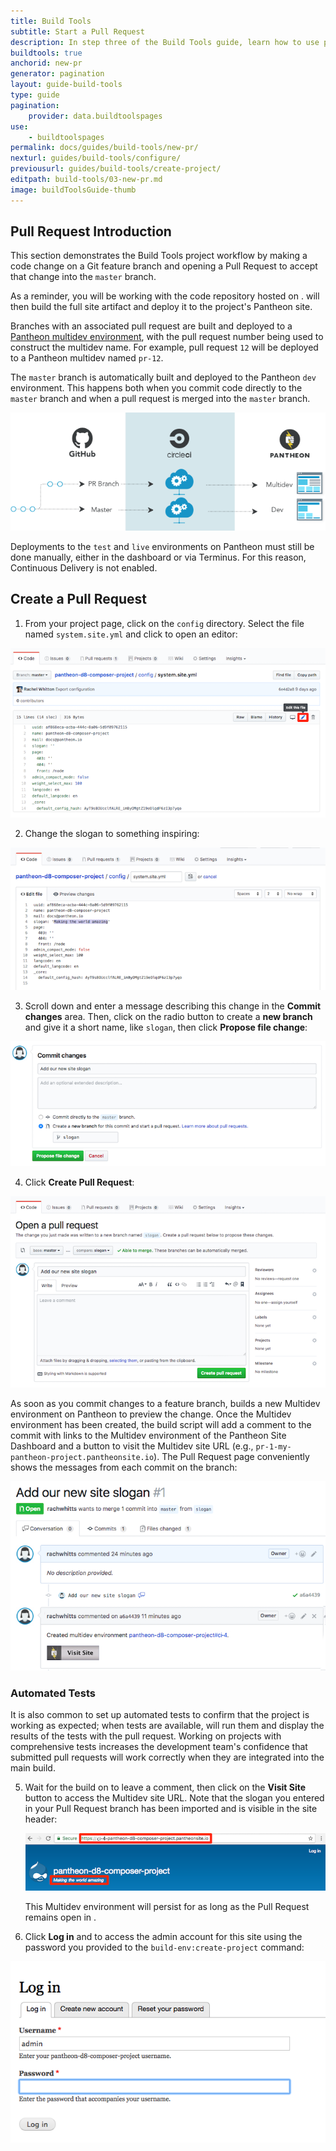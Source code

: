 ```yaml
---
title: Build Tools
subtitle: Start a Pull Request
description: In step three of the Build Tools guide, learn how to use pull requests as part of your workflow.
buildtools: true
anchorid: new-pr
generator: pagination
layout: guide-build-tools
type: guide
pagination:
    provider: data.buildtoolspages
use:
    - buildtoolspages
permalink: docs/guides/build-tools/new-pr/
nexturl: guides/build-tools/configure/
previousurl: guides/build-tools/create-project/
editpath: build-tools/03-new-pr.md
image: buildToolsGuide-thumb
---
```


<BuildToolsStackSelectToolbar />

## Pull Request Introduction
This section demonstrates the Build Tools project workflow by making a code change on a Git feature branch and opening a Pull Request to accept that change into the `master` branch.

As a reminder, you will be working with the code repository hosted on <GitProvider />. <CIProvider /> will then build the full site artifact and deploy it to the project's Pantheon site.

Branches with an associated pull request are built and deployed to a [Pantheon multidev environment](https://pantheon.io/docs/multidev), with the pull request number being used to construct the multidev name. For example, pull request `12` will be deployed to a Pantheon multidev named `pr-12`.

The `master` branch is automatically built and deployed to the Pantheon `dev` environment. This happens both when you commit code directly to the `master` branch and when a pull request is merged into the `master` branch.

![Continuous delivery diagram](../../../images/pr-workflow/github-circle-pantheon.png)

Deployments to the `test` and `live` environments on Pantheon must still be done manually, either in the dashboard or via Terminus. For this reason, Continuous Delivery <Popover title="Continuous Delivery" content="Continuous Delivery (CD) is the practice of automatically deploying code all the way to production, without human intervention. This requires a consistently clear deployment pipeline from development to production. That is to say, an application must be able to deploy code to production at any given time regardless of current work in progress." /> is not enabled.

## Create a Pull Request

1. From your <GitProvider /> project page, click on the `config` directory. Select the file named `system.site.yml` and click <span class="glyphicon glyphicon-pencil"></span> to open an editor:

  ![system.site.yml Configuration](../../../images/pr-workflow/system-site-config.png)

2. Change the slogan to something inspiring:

  ![Edit slogan](../../../images/pr-workflow/edit-slogan.png)

3. Scroll down and enter a message describing this change in the **Commit changes** area. Then, click on the radio button to create a **new branch** and give it a short name, like `slogan`, then click **Propose file change**:

  ![Create slogan branch](../../../images/pr-workflow/create-slogan-branch.png)


4. Click **Create Pull Request**:

  ![Slogan Pull Request](../../../images/pr-workflow/slogan-pull-request.png)

  <Accordion title="Builds" id="understand-builds" icon="watch">

  As soon as you commit changes to a feature branch, <CIProvider /> builds a new Multidev environment on Pantheon to preview the change. Once the Multidev environment has been created, the build script will add a comment to the commit with links to the Multidev environment of the Pantheon Site Dashboard and a button to visit the Multidev site URL (e.g., `pr-1-my-pantheon-project.pantheonsite.io`). The Pull Request page conveniently shows the messages from each commit on the branch:

  ![Passed Pull Request](../../../images/pr-workflow/slogan-pr-starting.png)

  ### Automated Tests
  It is also common to set up automated tests to confirm that the project is working as expected; when tests are available, <GitProvider /> will run them and display the results of the tests with the pull request. Working on projects with comprehensive tests increases the development team's confidence that submitted pull requests will work correctly when they are integrated into the main build.

  </Accordion>

5. Wait for the build on <CIProvider /> to leave a comment, then click on the **Visit Site** button to access the Multidev site URL. Note that the slogan you entered in your Pull Request branch has been imported and is visible in the site header:

    ![Site initial login](../../../images/pr-workflow/pr-slogan-site.png)

    This Multidev environment will persist for as long as the Pull Request remains open in <GitProvider />.

6. Click **Log in** and to access the admin account for this site using the password you provided to the `build-env:create-project` command:

  ![Site admin log in](../../../images/pr-workflow/admin-log-in.png)
